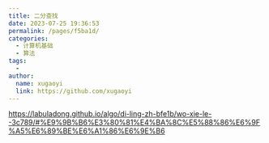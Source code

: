 ```yaml
---
title: 二分查找
date: 2023-07-25 19:36:53
permalink: /pages/f5ba1d/
categories:
  - 计算机基础
  - 算法
tags:
  - 
author: 
  name: xugaoyi
  link: https://github.com/xugaoyi
---
```

https://labuladong.github.io/algo/di-ling-zh-bfe1b/wo-xie-le--3c789/#%E9%9B%B6%E3%80%81%E4%BA%8C%E5%88%86%E6%9F%A5%E6%89%BE%E6%A1%86%E6%9E%B6